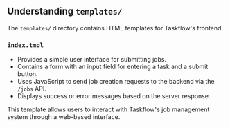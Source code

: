 ## Understanding `templates/`

The `templates/` directory contains HTML templates for Taskflow's frontend.

### `index.tmpl`
- Provides a simple user interface for submitting jobs.
- Contains a form with an input field for entering a task and a submit button.
- Uses JavaScript to send job creation requests to the backend via the `/jobs` API.
- Displays success or error messages based on the server response.

This template allows users to interact with Taskflow's job management system through a web-based interface.

